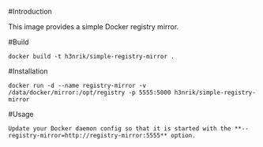 #Introduction

This image provides a simple Docker registry mirror.

#Build

	docker build -t h3nrik/simple-registry-mirror .

#Installation

	docker run -d --name registry-mirror -v /data/docker/mirror:/opt/registry -p 5555:5000 h3nrik/simple-registry-mirror

#Usage

	Update your Docker daemon config so that it is started with the **--registry-mirror=http://registry-mirror:5555** option.

